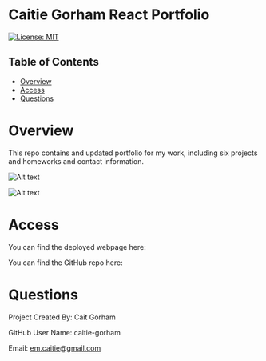 # Caitie Gorham React Portfolio

[![License: MIT](https://img.shields.io/badge/License-MIT-yellow.svg)](https://opensource.org/licenses/MIT)

## Table of Contents 

* [Overview](#Overview)
* [Access](#Access)
* [Questions](#Questions)


# Overview

This repo contains and updated portfolio for my work, including six projects and homeworks and contact information. 

![Alt text](./assets/NotesHomepage.png?raw=true "Homepage")

![Alt text](./assets/NotesPage.png?raw=true "Notes Page")

# Access

You can find the deployed webpage here: 

You can find the GitHub repo here: 


# Questions

Project Created By: Cait Gorham

GitHub User Name: caitie-gorham

Email: em.caitie@gmail.com
